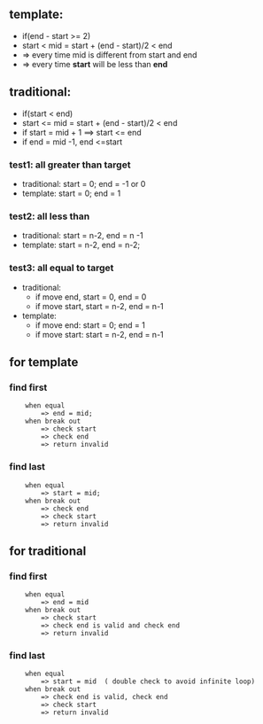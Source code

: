 ## template: 	
* if(end - start >= 2)
* start < mid = start + (end - start)/2 < end
* => every time mid is different from start and end
* => every time **start** will be less than **end**

## traditional: 	
* if(start < end)
* start <= mid = start + (end - start)/2 < end
* if start = mid + 1 ==> start <= end
* if end = mid -1, end <=start


### test1: all greater than target
* traditional: start = 0; end = -1 or 0
* template: start = 0; end = 1

### test2: all less than 
* traditional: start = n-2, end = n -1
* template: start = n-2, end = n-2;

### test3: all equal to target
* traditional: 
	* if move end, start = 0, end = 0
	* if move start, start = n-2, end = n-1
* template:
	* if move end: start = 0; end = 1
	* if move start: start = n-2, end = n-1


## for template
### find first
```
	when equal
		=> end = mid;
	when break out	
		=> check start
		=> check end
		=> return invalid
```
### find last

```
	when equal
		=> start = mid;
	when break out
		=> check end
		=> check start
		=> return invalid
```		

## for traditional 
### find first
```
	when equal	
		=> end = mid
   	when break out 	
   		=> check start
   		=> check end is valid and check end
   		=> return invalid
```

### find last
```
	when equal 	
		=> start = mid  ( double check to avoid infinite loop)
	when break out 	
		=> check end is valid, check end
		=> check start
		=> return invalid	
```

